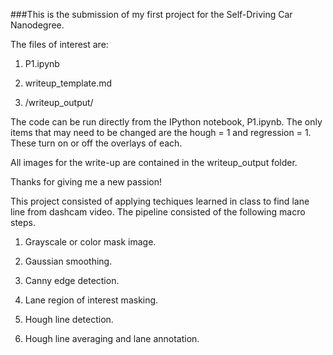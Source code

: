 ###This is the submission of my first project for the Self-Driving Car Nanodegree.

The files of interest are:
1. P1.ipynb

2. writeup_template.md

3. /writeup_output/


The code can be run directly from the IPython notebook, P1.ipynb.
The only items that may need to be changed are the hough = 1 and regression = 1. These turn on or off the overlays of each. 

All images for the write-up are contained in the writeup_output folder.

Thanks for giving me a new passion!

This project consisted of applying techiques learned in class to find lane line from dashcam video. The pipeline consisted of the following macro steps.

1. Grayscale or color mask image.

2. Gaussian smoothing.

3. Canny edge detection.

4. Lane region of interest masking.

5. Hough line detection.

6. Hough line averaging and lane annotation.
